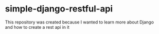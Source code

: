# simple-django-restful-api
This repository was created because I wanted to learn more about Django and how to create a rest api in it
